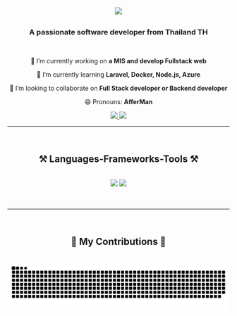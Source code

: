 <h1 align="center">
    <img src="https://readme-typing-svg.herokuapp.com/?font=Righteous&size=35&center=true&vCenter=true&width=500&height=70&duration=4000&lines=Hi!+👋;+I'm+Pichetchai+Saisin;" />
</h1>
<h3 align="center">A passionate software developer from Thailand TH</h3>
<br/>
<div align="center">
    
🔭 I’m currently working on **a MIS and develop Fullstack web**
    
🌱 I’m currently learning  **Laravel, Docker, Node.js, Azure**

👯 I’m looking to collaborate on **Full Stack developer or Backend developer**

😄 Pronouns: **AfferMan**

</div>

<div align="center"> 
  <a href="mailto:pichetchai.s39@gmail.com">
    <img src="https://img.shields.io/badge/Gmail-333333?style=for-the-badge&logo=gmail&logoColor=red" />
  </a>   
  <a href="https://x.com/Mr_ps96" target="_blank">
    <img src="https://img.shields.io/badge/X-000000?style=for-the-badge&logo=x&logoColor=white" target="_blank" />
  </a>
</div>

<hr/>
<br/>
<h2 align="center">⚒️ Languages-Frameworks-Tools ⚒️</h2>
<br/>
<div align="center">
    <img src="https://skillicons.dev/icons?i=react,bootstrap,mui,html,css,vscode,github,figma,tailwind,git,r" />
    <img src="https://skillicons.dev/icons?i=nodejs,python,javascript,typescript,express,firebase,mongodb,c,java,nextjs,mysql,flask" /><br>
</div>
<br/><br/>
<hr/>
<br/>
<div align="center">
  <h2>🐍 My Contributions 🐍</h2>
  <br>
  <img alt="snake eating my contributions" src="https://raw.githubusercontent.com/salesp07/salesp07/output/github-contribution-grid-snake.svg" />    
</div>
<br/><br/>

<!--
**aofpichetchai96/aofpichetchai96** is a ✨ _special_ ✨ repository because its `README.md` (this file) appears on your GitHub profile.

Here are some ideas to get you started:

- 🔭 I’m currently working on ...
- 🌱 I’m currently learning ...
- 👯 I’m looking to collaborate on ...
- 🤔 I’m looking for help with ...
- 💬 Ask me about ...
- 📫 How to reach me: ...
- 😄 Pronouns: ...
- ⚡ Fun fact: ...
-->
